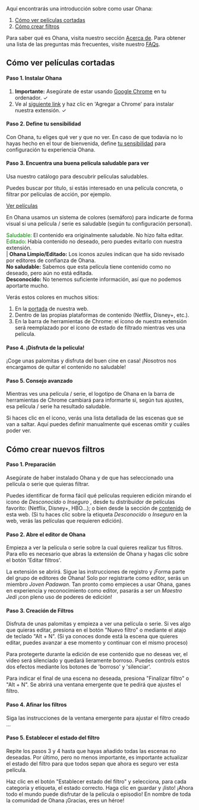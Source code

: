 Aquí encontrarás una introducción sobre como usar Ohana:

1.  [Cómo ver películas cortadas](/get-started#how-to-watch)
2.  [Cómo crear filtros](/get-started#how-to-create-filters)

Para saber qué es Ohana, visita nuestro sección [Acerca de](/about). Para obtener una lista de las preguntas más frecuentes, visite nuestro [FAQs](/faqs).

Cómo ver películas cortadas
---------------------------

#### Paso 1. Instalar Ohana

1.  **Importante:** Asegúrate de estar usando [Google Chrome](https://www.google.com/chrome/) en tu ordenador. ✓
2.  Ve al [siguiente link](https://chrome.google.com/webstore/detail/ohana/nfkbclgkdifmoidnkapblfipbdkcppcf) y haz clic en 'Agregar a Chrome' para instalar nuestra extensión. ✓

#### Paso 2. Define tu sensibilidad

Con Ohana, tu eliges qué ver y que no ver. En caso de que todavía no lo hayas hecho en el tour de bienvenida, define [tu sensibilidad](/settings) para configuración tu experiencia Ohana.

#### Paso 3. Encuentra una buena película saludable para ver

Usa nuestro catálogo para descubrir películas saludables.

Puedes buscar por título, si estás interesado en una película concreta, o filtrar por películas de acción, por ejemplo.

[Ver películas](/)

En Ohana usamos un sistema de colores (semáforo) para indicarte de forma visual si una película / serie es saludable (según tu configuración personal).

<span style="color:green">Saludable: </span>  El contenido era originalmente saludable. No hizo falta editar. 
<span style="color:green">Editado: </span> Había contenido no deseado, pero puedes evitarlo con nuestra extensión.  
| **Ohana Limpio/Editado:** Los iconos azules indican que ha sido revisado por editores de confianza de Ohana.  
**No saludable:** Sabemos que esta película tiene contenido como no deseado, pero aún no está editada.  
**Desconocido:** No tenemos suficiente información, así que no podemos aportarte mucho.

Verás estos colores en muchos sitios:

1.  En la [portada](/) de nuestra web.
2.  Dentro de las propias plataformas de contenido (Netflix, Disney+, etc.).
3.  En la barra de herramientas de Chrome: el ícono de nuestra extensión será reemplazado por el ícono de estado de filtrado mientras ves una película.

#### Paso 4. ¡Disfruta de la película!

¡Coge unas palomitas y disfruta del buen cine en casa! ¡Nosotros nos encargamos de quitar el contenido no saludable!

#### Paso 5. Consejo avanzado

Mientras ves una película / serie, el logotipo de Ohana en la barra de herramientas de Chrome cambiará para informarte si, según tus ajustes, esa película / serie ha resultado saludable.

Si haces clic en el icono, verás una lista detallada de las escenas que se van a saltar. Aquí puedes definir manualmente qué escenas omitir y cuáles poder ver.

Cómo crear nuevos filtros
-------------------------

#### Paso 1. Preparación

Asegúrate de haber instalado Ohana y de que has seleccionado una película o serie que quieras filtrar.

Puedes identificar de forma fácil qué películas requieren edición mirando el icono de _Desconocido_ o _Inseguro_ , desde tu distribuidor de películas favorito: (Netflix, Disney+, HBO...); o bien desde la sección de [contenido](/find-movies) de esta web. (Si tu haces clic sobre la etiqueta _Desconocido_ o _Inseguro_ en la web, verás las películas que requieren edición).

#### Paso 2. Abre el editor de Ohana

Empieza a ver la película o serie sobre la cual quieres realizar tus filtros. Para ello es necesario que abras la extensión de Ohana y hagas clic sobre el botón 'Editar filtros'.

La extensión se abrirá. Sigue las instrucciones de registro y ¡Forma parte del grupo de editores de Ohana! Solo por registrarte como editor, serás un miembro _Joven Padawan_. Tan pronto como empieces a usar Ohana, ganes en experiencia y reconocimiento como editor, pasarás a ser un _Maestro Jedi_ ¡con pleno uso de poderes de edición!

#### Paso 3. Creación de Filtros

Disfruta de unas palomitas y empieza a ver una película o serie. Si ves algo que quieras editar, presiona en el botón "Nuevo filtro" o mediante el atajo de teclado "Alt + N". (Si ya conoces donde está la escena que quieres editar, puedes avanzar a ese momento y continuar con el mismo proceso)

Para protegerte durante la edición de ese contenido que no deseas ver, el vídeo será silenciado y quedará lieramente borroso. Puedes controls estos dos efectos mediante los botones de 'borroso' y 'silenciar'.

Para indicar el final de una escena no deseada, presiona "Finalizar filtro" o "Alt + N". Se abrirá una ventana emergente que te pedirá que ajustes el filtro.

#### Paso 4. Afinar los filtros

Siga las instrucciones de la ventana emergente para ajustar el filtro creado ...

#### Paso 5. Establecer el estado del filtro

Repite los pasos 3 y 4 hasta que hayas añadido todas las escenas no deseadas. Por último, pero no menos importante, es importante actualizar el estado del filtro para que todos sepan que ahora es seguro ver esta película.

Haz clic en el botón "Establecer estado del filtro" y selecciona, para cada categoría y etiqueta, el estado correcto. Haga clic en guardar y ¡listo! ¡Ahora todo el mundo puede disfrutar de la película o episodio! En nombre de toda la comunidad de Ohana ¡Gracias, eres un héroe!
